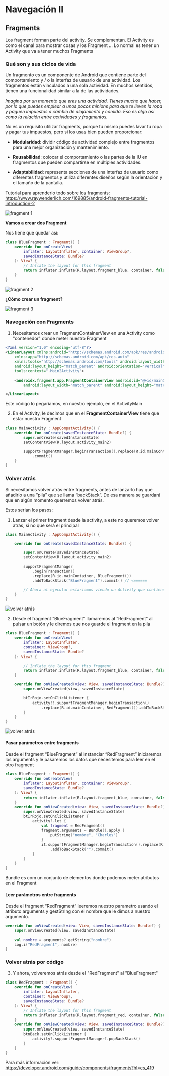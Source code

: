 # Navegación II

## Fragments

Los fragment forman parte del activity. Se complementan. El Activity es como el canal para mostrar
cosas y los Fragment ... Lo normal es tener un Activity que va a tener muchos Fragments

### Qué son y sus ciclos de vida

Un fragmento es un componente de Android que contiene parte del comportamiento y / o la interfaz de
usuario de una actividad. Los fragmentos están vinculados a una sola actividad. En muchos sentidos,
tienen una funcionalidad similar a la de las actividades.

*Imagina por un momento que eres una actividad. Tienes mucho que hacer, por lo que puedes emplear a
unos pocos minions para que te lleven la ropa y paguen impuestos a cambio de alojamiento y comida.
Eso es algo así como la relación entre actividades y fragmentos.*

No es un requisito utilizar fragments, porque tu mismo puedes lavar tu ropa y pagar tus impuestos,
pero si los usas bien pueden proporcionar:

* **Modularidad**: dividir código de actividad complejo entre fragmentos para una mejor organización
  y mantenimiento.

* **Reusabilidad**: colocar el comportamiento o las partes de la IU en fragmentos que pueden
  compartirse en múltiples actividades.

* **Adaptabilidad**: representa secciones de una interfaz de usuario como diferentes fragmentos y
  utiliza diferentes diseños según la orientación y el tamaño de la pantalla.

Tutorial para aprenderlo todo sobre los
fragments: https://www.raywenderlich.com/169885/android-fragments-tutorial-introduction-2

<img src="imgs/fragment-1.png" alt="fragment 1" style="max-width: 100%;max-height: 240px;">

**Vamos a crear dos Fragment**

Nos tiene que quedar así:

```kotlin
class BlueFragment : Fragment() {
    override fun onCreateView(
        inflater: LayoutInflater, container: ViewGroup?,
        savedInstanceState: Bundle?
    ): View? {
        // Inflate the layout for this fragment
        return inflater.inflate(R.layout.fragment_blue, container, false)
    }
}
```

<img src="imgs/fragment-2.png" alt="fragment 2" style="max-width: 100%;max-height: 240px;">

**¿Cómo crear un fragment?**

<img src="imgs/fragment-3.png" alt="fragment 3" style="max-width: 100%;max-height: 240px;">

### Navegación con Fragments

1. Necesitamos crear un FragmentContainerView en una Activity como "contenedor" donde meter nuestro
   Fragment

```xml
<?xml version="1.0" encoding="utf-8"?>
<LinearLayout xmlns:android="http://schemas.android.com/apk/res/android"
    xmlns:app="http://schemas.android.com/apk/res-auto"
    xmlns:tools="http://schemas.android.com/tools" android:layout_width="match_parent"
    android:layout_height="match_parent" android:orientation="vertical"
    tools:context=".Main2Activity">

    <androidx.fragment.app.FragmentContainerView android:id="@+id/mainContainer"
        android:layout_width="match_parent" android:layout_height="match_parent" />

</LinearLayout>
```

Este código lo pegaríamos, en nuestro ejemplo, en el ActivityMain

2. En el Activity, le decimos que en el **FragmentContainerView** tiene que estar nuestro Fragment

```kotlin
class MainActivity : AppCompatActivity() {
    override fun onCreate(savedInstanceState: Bundle?) {
        super.onCreate(savedInstanceState)
        setContentView(R.layout.activity_main2)

        supportFragmentManager.beginTransaction().replace(R.id.mainContainer, BlueFragment())
            .commit()
    }
}
```

### Volver atrás

Si necesitamos volver atrás entre fragments, antes de lanzarlo hay que añadirlo a una “pila” que se
llama “backStack”. De esa manera se guardará que en algún momento querremos volver atrás.

Estos serian los pasos:

1. Lanzar el primer fragment desde la activity, a este no queremos volver atrás, si no que será el
   principal

```kotlin
class MainActivity : AppCompatActivity() {

    override fun onCreate(savedInstanceState: Bundle?) {

        super.onCreate(savedInstanceState)
        setContentView(R.layout.activity_main2)

        supportFragmentManager
            .beginTransaction()
            .replace(R.id.mainContainer, BlueFragment())
            .addToBackStack("BlueFragment").commit() // <======

        // Ahora al ejecutar estariamos viendo un Activity que contiene un Fragment dentro
    }
}
```

<img src="imgs/volver-atras-1.png" alt="volver atrás" style="max-width: 100%;max-height: 240px;">

2. Desde el fragment “BlueFragment” llamaremos al “RedFragment” al pulsar un botón y le diremos que
   nos guarde el fragment en la pila

```kotlin
class BlueFragment : Fragment() {
    override fun onCreateView(
        inflater: LayoutInflater,
        container: ViewGroup?,
        savedInstanceState: Bundle?
    ): View? {

        // Inflate the layout for this fragment
        return inflater.inflate(R.layout.fragment_blue, container, false)
    }

    override fun onViewCreated(view: View, savedInstanceState: Bundle?) {
        super.onViewCreated(view, savedInstanceState)

        btIrRojo.setOnClickListener {
            activity!!.supportFragmentManager.beginTransaction()
                .replace(R.id.mainContainer, RedFragment()).addToBackStack("RedFragment").commit()
        }
    }
}
```

<img src="imgs/volver-atras-1.png" alt="volver atrás" style="max-width: 100%;max-height: 240px;">

#### Pasar parámetros entre fragments

Desde el fragment “BlueFragment” al instanciar “RedFragment” iniciaremos los arguments y le
pasaremos los datos que necesitemos para leer en el otro fragment

```kotlin
class BlueFragment : Fragment() {
    override fun onCreateView(
        inflater: LayoutInflater, container: ViewGroup?,
        savedInstanceState: Bundle?
    ): View? {
        return inflater.inflate(R.layout.fragment_blue, container, false)
    }
    override fun onViewCreated(view: View, savedInstanceState: Bundle?) {
        super.onViewCreated(view, savedInstanceState)
        btIrRojo.setOnClickListener {
            activity?.let {
                val fragment = RedFragment()
                fragment.arguments = Bundle().apply {
                    putString("nombre", "Charles")
                }
                it.supportFragmentManager.beginTransaction().replace(R.id.container, fragment)
                    .addToBackStack("").commit()
            }
        }
    }
}
```

Bundle es com un conjunto de elementos donde podemos meter atributos en el Fragment

#### Leer parámetros entre fragments

Desde el fragment “RedFragment” leeremos nuestro parametro usando el atributo arguments y gestString
con el nombre que le dimos a nuestro argumento.

```kotlin
override fun onViewCreated(view: View, savedInstanceState: Bundle?) {
    super.onViewCreated(view, savedInstanceState)

    val nombre = arguments?.getString("nombre")
    Log.i("RedFragment", nombre)
}
```

### Volver atrás por código

3. Y ahora, volveremos atrás desde el "RedFragment" al "BlueFragment"

```kotlin
class RedFragment : Fragment() {
    override fun onCreateView(
        inflater: LayoutInflater,
        container: ViewGroup?,
        savedInstanceState: Bundle?
    ): View? {
        // Inflate the layout for this fragment
        return inflater.inflate(R.layout.fragment_red, container, false)
    }
    override fun onViewCreated(view: View, savedInstanceState: Bundle?) {
        super.onViewCreated(view, savedInstanceState)
        btnBack.setOnClickListener {
            activity?.supportFragmentManager?.popBackStack()
        }
    }
}
```

Para más información ver:
https://developer.android.com/guide/components/fragments?hl=es_419